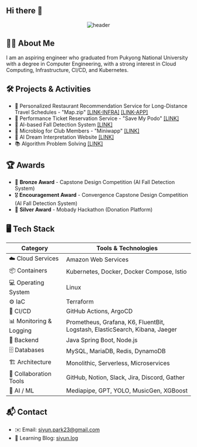 ## Hi there 👋

<!--
**siiiirru/siiiirru** is a ✨ _special_ ✨ repository because its `README.md` (this file) appears on your GitHub profile.

Here are some ideas to get you started:

- 🔭 I’m currently working on ...
- 🌱 I’m currently learning ...
- 👯 I’m looking to collaborate on ...
- 🤔 I’m looking for help with ...
- 💬 Ask me about ...
- 📫 How to reach me: ...
- 😄 Pronouns: ...
- ⚡ Fun fact: ...
-->
<div align="center">
<img src="https://capsule-render.vercel.app/api?type=waving&height=200&color=gradient&text=Hi%20there*ㅡ*&desc=Siyun's%20github%20profile&descAlign=57&descAlignY=58&fontAlignY=40" alt="header">
</div>


## 🧙‍♂️ About Me  
I am an aspiring engineer who graduated from Pukyong National University with a degree in Computer Engineering, with a strong interest in Cloud Computing, Infrastructure, CI/CD, and Kubernetes. 

## 🛠️ Projects & Activities  
- 🚗 Personalized Restaurant Recommendation Service for Long-Distance Travel Schedules - "Map.zip" [[LINK-INFRA]](https://github.com/CLD3rd-Team4/Infra) [[LINK-APP]](https://github.com/CLD3rd-Team4/App)
- 🍇 Performance Ticket Reservation Service - "Save My Podo" [[LINK]](https://github.com/CLD-3rd/team2-infra) 
- 🏥 AI-based Fall Detection System  [[LINK]](https://github.com/siiiirru/fallprotector)
- 📝 Microblog for Club Members - "Miniwapp"  [[LINK]](https://github.com/pknu-wap/miniwapp)
- 🤖 AI Dream Interpretation Website  [[LINK]](https://github.com/siiiirru/dreamrecord) 
- 📚 Algorithm Problem Solving  [[LINK]](https://github.com/siiiirru/Codetree)

## 🏆 Awards
- 🥉 **Bronze Award** - Capstone Design Competition  (AI Fall Detection System)
- 🎖️ **Encouragement Award** - Convergence Capstone Design Competition  (AI Fall Detection System)
- 🥈 **Silver Award** - Mobady Hackathon (Donation Platform)  

## 🖥️ Tech Stack
| Category               | Tools & Technologies                                                                 |
|-------------------------|--------------------------------------------------------------------------------------|
| ☁️ Cloud Services       | Amazon Web Services                                                                 |
| 📦 Containers           | Kubernetes, Docker, Docker Compose, Istio                                           |
| 💻 Operating System     | Linux                                                                                |
| ⚙️ IaC                  | Terraform                                                                            |
| 🚀 CI/CD                | GitHub Actions, ArgoCD                                                               |
| 📊 Monitoring & Logging | Prometheus, Grafana, K6, FluentBit, Logstash, ElasticSearch, Kibana, Jaeger          |
| 🔧 Backend              | Java Spring Boot, Node.js                                                            |
| 🗄️ Databases            | MySQL, MariaDB, Redis, DynamoDB                                                      |
| 🏗️ Architecture         | Monolithic, Serverless, Microservices                                                |
| 🤝 Collaboration Tools  | GitHub, Notion, Slack, Jira, Discord, Gather                                         |
| 🤖 AI / ML              | Mediapipe, GPT, YOLO, MusicGen, XGBoost      

## 📬 Contact  
- ✉️ Email: siyun.park23@gmail.com
- 📖 Learning Blog: [siyun.log](https://velog.io/@siiiirru)


